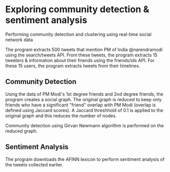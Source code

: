 # Exploring community detection & sentiment analysis
Performing community detection and clustering using real-time social network data

The program extracts 500 tweets that mention PM of India @narendramodi using the search/tweets API. From these tweets, the program extracts 15 tweeters & information about their friends using the friends/ids API. 
For these 15 users, the program extracts tweets from their timelines.

## Community Detection
Using the data of PM Modi's 1st degree friends and 2nd degree friends, the program creates a social graph. The original graph is reduced to keep only friends who have a significant "friend" overlap with PM Modi (overlap is defined using Jaccard scores). A Jaccard threshhold of 0.1 is applied to the original graph and this reduces the number of nodes.

Community detection using Girvan Newmann algorithm is performed on the reduced graph. 

## Sentiment Analysis
The program downloads the AFINN lexicon to perform sentiment analysis of the tweets collected earlier. 
